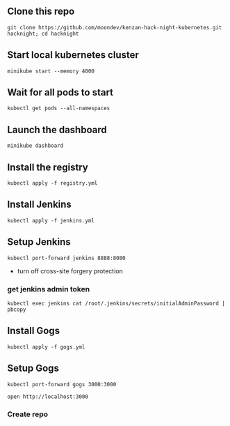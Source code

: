 ## Clone this repo

`git clone https://github.com/moondev/kenzan-hack-night-kubernetes.git hacknight; cd hacknight`

## Start local kubernetes cluster

`minikube start --memory 4000`

## Wait for all pods to start

`kubectl get pods --all-namespaces`

## Launch the dashboard

`minikube dashboard`

## Install the registry

`kubectl apply -f registry.yml`

## Install Jenkins

`kubectl apply -f jenkins.yml`

## Setup Jenkins

`kubectl port-forward jenkins 8888:8080`

* turn off cross-site forgery protection

### get jenkins admin token

`kubectl exec jenkins cat /root/.jenkins/secrets/initialAdminPassword | pbcopy`

## Install Gogs

`kubectl apply -f gogs.yml`

## Setup Gogs

`kubectl port-forward gogs 3000:3000`

`open http://localhost:3000`

### Create repo